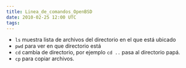 ```yaml
---
title: Linea_de_comandos_OpenBSD
date: 2010-02-25 12:00 UTC
tags:
---
```


* ```ls``` muestra lista de archivos del directorio en el que está ubicado
* ```pwd``` para ver en que directorio está
* ```cd``` cambia de directorio, por ejemplo ```cd ..``` pasa al directorio papá.
* ```cp``` para copiar archivos.
